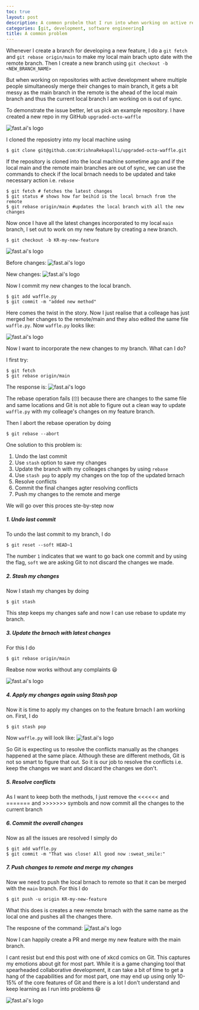 ```yaml
---
toc: true
layout: post
description: A common probelm that I run into when working on active repositories.
categories: [git, development, software engineering]
title: A common problem 
---
```


Whenever I create a branch for developing a new feature, I do a `git fetch` and `git rebase origin/main` to make my local main brach upto date with the remote branch. Then I create a new branch using `git checkout -b <NEW_BRANCH_NAME>`

But when working on repositories with active development where multiple people simultaneosly merge their changes to main branch, it gets a bit messy as the main branch in the remote is the ahead of the local main branch and thus the current local branch I am working on is out of sync. 

To demonstrate the issue better, let us pick an example repository. I have created a new repo in my GitHub `upgraded-octo-waffle`

![](/images/repo_on_gihub.png "fast.ai's logo")


I cloned the reposiotry into my local machine using 

```shell
$ git clone git@github.com:KrishnaRekapalli/upgraded-octo-waffle.git
```

If the repository is cloned into the local machine sometime ago and if the local main and the remote main branches are out of sync, we can use the commands to check if the local brnach needs to be updated and take necessary action i.e. `rebase`

```shell
$ git fetch # fetches the latest changes
$ git status # shows how far beihid is the local brnach from the remote
$ git rebase origin/main #updates the local branch with all the new changes
```

Now once I have all the latest changes incorporated to my local `main` branch, I set out to work on my new feature by creating a new branch.

```shell
$ git checkout -b KR-my-new-feature
```
![](/images/git_new_branch.png "fast.ai's logo")

Before changes:
![](/images/before_changes.png "fast.ai's logo")

New changes:
![](/images/new_local_changes.png "fast.ai's logo")

Now I commit my new changes to the local branch.

```shell
$ git add waffle.py
$ git commit -m "added new method"
```
Here comes the twist in the story. Now I just realise that a colleage has just merged her changes to the remote/main and they also edited the same file `waffle.py`. Now `waffle.py` looks like:

![](/images/colleague_changes_waffle.png "fast.ai's logo")

Now I want to incorporate the new changes to my branch. What can I do? 

I first try:
```shell
$ git fetch
$ git rebase origin/main
```

The response is:
![](/images/failed_rebase.png "fast.ai's logo")

The rebase operation fails (:roll_eyes:) because there are changes to the same file and same locations and Git is not able to figure out a clean way to update `waffle.py` with my colleage's changes on my feature branch.

Then I abort the rebase operation by doing
```shell
$ git rebase --abort
```
One solution to this problem is:
1. Undo the last commit 
2. Use `stash` option to save my changes
3. Update the branch with my colleages changes by using `rebase`
4. Use `stash pop` to apply my changes on the top of the updated brnach
5. Resolve conflicts
6. Commit the final changes agter resolving conflicts
7. Push my changes to the remote and merge

We will go over this proces ste-by-step now

##### 1. Undo last commit
To undo the last commit to my branch, I do
```shell
$ git reset --soft HEAD~1
```
The number `1` indicates that we want to go back one commit and by using the flag, `soft` we are asking Git to not discard the changes we made. 

##### 2. Stash my changes
Now I stash my changes by doing
```shell
$ git stash
```
This step keeps my changes safe and now I can use rebase to update my branch. 


##### 3. Update the brnach with latest changes
For this I do
```shell
$ git rebase origin/main
```
Reabse now works without any complaints :smiley:

![](/images/successful_rebase_after_reset.png "fast.ai's logo")

##### 4. Apply my changes again using Stash pop

Now it is time to apply my changes on to the feature brnach I am working on. First, I do

```shell
$ git stash pop
```

Now `waffle.py` will look like:
![](/images/after_stash_pop.png "fast.ai's logo")

So Git is expecting us to resolve the conflicts manually as the changes happened at the same place. Although these are different methods, Git is not so smart to figure that out. So it is our job to resolve the conflicts i.e. keep the changes we want and discard the changes we don't.


##### 5. Resolve conflicts
As I want to keep both the methods, I just remove the <<<<<< and ======= and >>>>>>> symbols and now commit all the changes to the current branch


##### 6. Commit the overall changes
Now as all the issues are resolved I simply do

```shell
$ git add waffle.py
$ git commit -m "That was close! All good now :sweat_smile:"
```

##### 7. Push changes to remote and merge my changes

Now we need to push the local brnach to remote so that it can be merged with the `main` branch. For this I do

```shell
$ git push -u origin KR-my-new-feature
```

What this does is creates a new remote brnach with the same name as the local one and pushes all the changes there. 

The resposne of the command:
![](/images/fin..png "fast.ai's logo")

Now I can happily create a PR and merge my new feature with the main branch. 

I cant resist but end this post with one of xkcd comics on Git. This captures my emotions about git for most part. While it is a game changing tool that spearheaded collaborative development, it can take a bit of time to get a hang of the capabilities and for most part, one may end up using only 10-15% of the core features of Git and there is a lot I don't understand and keep learning as I run into problems :smiley: 

![](https://imgs.xkcd.com/comics/git.png "fast.ai's logo")